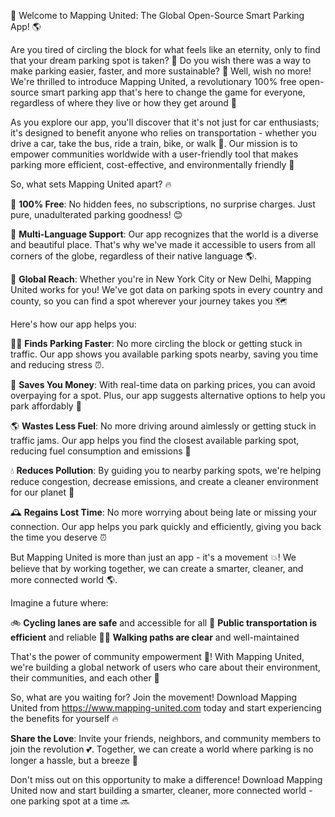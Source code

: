 🚀 Welcome to Mapping United: The Global Open-Source Smart Parking App! 🌎

Are you tired of circling the block for what feels like an eternity, only to find that your dream parking spot is taken? 🤯 Do you wish there was a way to make parking easier, faster, and more sustainable? 💨 Well, wish no more! We're thrilled to introduce Mapping United, a revolutionary 100% free open-source smart parking app that's here to change the game for everyone, regardless of where they live or how they get around 🌟

As you explore our app, you'll discover that it's not just for car enthusiasts; it's designed to benefit anyone who relies on transportation - whether you drive a car, take the bus, ride a train, bike, or walk 💪. Our mission is to empower communities worldwide with a user-friendly tool that makes parking more efficient, cost-effective, and environmentally friendly 🌟

So, what sets Mapping United apart? 🔥

🔹 **100% Free**: No hidden fees, no subscriptions, no surprise charges. Just pure, unadulterated parking goodness! 😊

🔹 **Multi-Language Support**: Our app recognizes that the world is a diverse and beautiful place. That's why we've made it accessible to users from all corners of the globe, regardless of their native language 🌎.

🔹 **Global Reach**: Whether you're in New York City or New Delhi, Mapping United works for you! We've got data on parking spots in every country and county, so you can find a spot wherever your journey takes you 🗺️

Here's how our app helps you:

🏃‍♀️ **Finds Parking Faster**: No more circling the block or getting stuck in traffic. Our app shows you available parking spots nearby, saving you time and reducing stress ⏰.

💸 **Saves You Money**: With real-time data on parking prices, you can avoid overpaying for a spot. Plus, our app suggests alternative options to help you park affordably 💸

🌎 **Wastes Less Fuel**: No more driving around aimlessly or getting stuck in traffic jams. Our app helps you find the closest available parking spot, reducing fuel consumption and emissions 🚗

💧 **Reduces Pollution**: By guiding you to nearby parking spots, we're helping reduce congestion, decrease emissions, and create a cleaner environment for our planet 🌿

🕰️ **Regains Lost Time**: No more worrying about being late or missing your connection. Our app helps you park quickly and efficiently, giving you back the time you deserve ⏰

But Mapping United is more than just an app - it's a movement 💥! We believe that by working together, we can create a smarter, cleaner, and more connected world 🌎.

Imagine a future where:

🚲 **Cycling lanes are safe** and accessible for all
🚌 **Public transportation is efficient** and reliable
🏃‍♀️ **Walking paths are clear** and well-maintained

That's the power of community empowerment 💪! With Mapping United, we're building a global network of users who care about their environment, their communities, and each other 🌟

So, what are you waiting for? Join the movement! Download Mapping United from https://www.mapping-united.com today and start experiencing the benefits for yourself 🔥

**Share the Love**: Invite your friends, neighbors, and community members to join the revolution 💕. Together, we can create a world where parking is no longer a hassle, but a breeze 🌟

Don't miss out on this opportunity to make a difference! Download Mapping United now and start building a smarter, cleaner, more connected world - one parking spot at a time 🔜